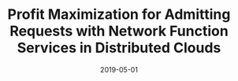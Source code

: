 ---
title: "Profit Maximization for Admitting Requests with Network Function Services in Distributed Clouds"
authors:
- Yu Ma
- Weifa Liang
- Zichuan Xu
- Song Guo

date: "2019-05-01"
doi: ""

# Publication type.
# 1 = Conference paper; 2 = Journal article;
# 3 = Preprint Paper; 4 = Report; 5 = Book; 6 = Book section;
# 7 = Thesis; 8 = Patent
publication_types: ["2"]

# Publication name and optional abbreviated publication name.
publication: "*IEEE Transactions on Parallel and Distributed Systems*"
publication_short: "TPDS(CCF-A)"

url_pdf: https://ieeexplore.ieee.org/abstract/document/8482326
# url_code: ''
# url_dataset: ''
# url_poster: ''
# url_project: ''
# url_slides: ''
# url_video: ''

---